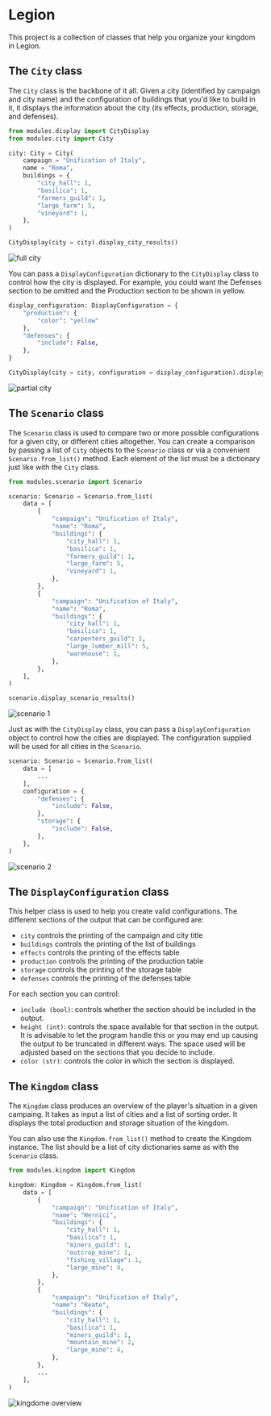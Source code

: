 # Legion

This project is a collection of classes that help you organize your kingdom in Legion.

## The `City` class

The `City` class is the backbone of it all. Given a city (identified by campaign and city name) and the configuration
of buildings that you'd like to build in it, it displays the information about the city (its effects, production,
storage, and defenses).

```python
from modules.display import CityDisplay
from modules.city import City

city: City = City(
    campaign = "Unification of Italy",
    name = "Roma",
    buildings = {
        "city_hall": 1,
        "basilica": 1,
        "farmers_guild": 1,
        "large_farm": 5,
        "vineyard": 1,
    },
)

CityDisplay(city = city).display_city_results()
```

![full city](img/city_1.png)

You can pass a `DisplayConfiguration` dictionary to the `CityDisplay` class to control how the city is displayed. For
example, you could want the Defenses section to be omitted and the Production section to be shown in yellow.

```python
display_configuration: DisplayConfiguration = {
    "production": {
        "color": "yellow"
    },
    "defenses": {
        "include": False,
    },
}

CityDisplay(city = city, configuration = display_configuration).display_city_results()
```

![partial city](img/city_2.png)

## The `Scenario` class

The `Scenario` class is used to compare two or more possible configurations for a given city, or different cities
altogether. You can create a comparison by passing a list of `City` objects to the `Scenario` class or via a convenient
`Scenario.from_list()` method. Each element of the list must be a dictionary just like with the `City` class.

```python
from modules.scenario import Scenario

scenario: Scenario = Scenario.from_list(
    data = [
        {
            "campaign": "Unification of Italy",
            "name": "Roma",
            "buildings": {
                "city_hall": 1,
                "basilica": 1,
                "farmers_guild": 1,
                "large_farm": 5,
                "vineyard": 1,
            },
        },
        {
            "campaign": "Unification of Italy",
            "name": "Roma",
            "buildings": {
                "city_hall": 1,
                "basilica": 1,
                "carpenters_guild": 1,
                "large_lumber_mill": 5,
                "warehouse": 1,
            },
        },
    ],
)

scenario.display_scenario_results()
```

![scenario 1](img/scenario_1.png)

Just as with the `CityDisplay` class, you can pass a `DisplayConfiguration` object to control how the cities are
displayed. The configuration supplied will be used for all cities in the `Scenario`.

```python
scenario: Scenario = Scenario.from_list(
    data = [
        ...
    ],
    configuration = {
        "defenses": {
            "include": False,
        },
        "storage": {
            "include": False,
        },
    },
)
```

![scenario 2](img/scenario_2.png)

## The `DisplayConfiguration` class

This helper class is used to help you create valid configurations. The different sections of the output that can be
configured are:

- `city` controls the printing of the campaign and city title
- `buildings` controls the printing of the list of buildings
- `effects` controls the printing of the effects table
- `production` controls the printing of the production table
- `storage` controls the printing of the storage table
- `defenses` controls the printing of the defenses table

For each section you can control:

- `include (bool)`: controls whether the section should be included in the output.
- `height (int)`: controls the space available for that section in the output. It is advisable to let the program handle
  this or you may end up causing the output to be truncated in different ways. The space used will be adjusted based on
  the sections that you decide to include.
- `color (str)`: controls the color in which the section is displayed.

## The `Kingdom` class

The `Kingdom` class produces an overview of the player's situation in a given campaing. It takes as input a list of
cities and a list of sorting order. It displays the total production and storage situation of the kingdom.

You can also use the `Kingdom.from_list()` method to create the Kingdom instance. The list should be a list of city
dictionaries same as with the `Scenario` class.

```python
from modules.kingdom import Kingdom

kingdom: Kingdom = Kingdom.from_list(
    data = [
        {
            "campaign": "Unification of Italy",
            "name": "Hernici",
            "buildings": {
                "city_hall": 1,
                "basilica": 1,
                "miners_guild": 1,
                "outcrop_mine": 1,
                "fishing_village": 1,
                "large_mine": 4,
            },
        },
        {
            "campaign": "Unification of Italy",
            "name": "Reate",
            "buildings": {
                "city_hall": 1,
                "basilica": 1,
                "miners_guild": 1,
                "mountain_mine": 2,
                "large_mine": 4,
            },
        },
        ...
    ],
)
```

![kingdome overview](img/kingdom_1.png)
